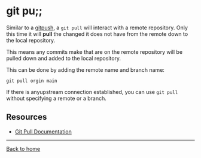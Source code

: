 # git pu;;

Similar to a [gitpush](./Push.md), a `git pull` will interact with a remote repository. Only this time it will **pull** the changed it does not have from the remote down to the local repository.

This means any commits make that are on the remote repository will be pulled down and added to the local repository.

This can be done by adding the remote name and branch name:
```
git pull orgin main
```

If there is anyupstream connection established, you can use `git pull` without specifying a remote or a branch.
## Resources 

- [Git Pull Documentation](https://git-scm.com/docs/git-pull)

---

[Back to home](../README.md) 